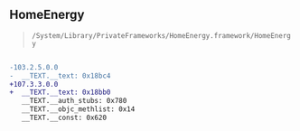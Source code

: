 ## HomeEnergy

> `/System/Library/PrivateFrameworks/HomeEnergy.framework/HomeEnergy`

```diff

-103.2.5.0.0
-  __TEXT.__text: 0x18bc4
+107.3.3.0.0
+  __TEXT.__text: 0x18bb0
   __TEXT.__auth_stubs: 0x780
   __TEXT.__objc_methlist: 0x14
   __TEXT.__const: 0x620

```
